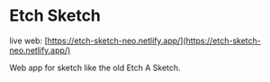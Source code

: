 # Etch Sketch

live web: [https://etch-sketch-neo.netlify.app/](https://etch-sketch-neo.netlify.app/)

Web app for sketch like the old Etch A Sketch.
